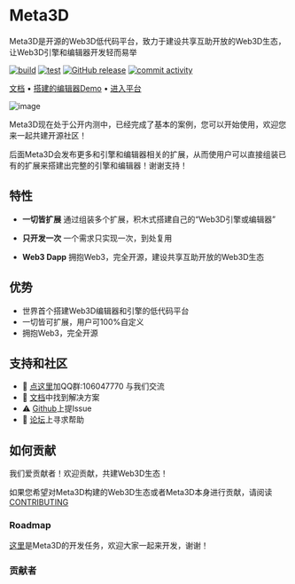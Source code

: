 # Meta3D

Meta3D是开源的Web3D低代码平台，致力于建设共享互助开放的Web3D生态，让Web3D引擎和编辑器开发轻而易举

[![build](https://github.com/Wonder-Technology/Meta3D/workflows/CI/badge.svg)](https://github.com/Wonder-Technology/Meta3D/actions) [![test](https://codecov.io/github/Wonder-Technology/Meta3D/coverage.svg?branch=master)](https://codecov.io/github/Wonder-Technology/Meta3D?branch=master) [![GitHub release](https://img.shields.io/github/release/Wonder-Technology/Meta3D.svg)](https://github.com/Wonder-Technology/Meta3D/releases) [![commit activity](https://img.shields.io/github/commit-activity/m/Wonder-Technology/Meta3D?color=00FF0)](https://github.com/Meta3D-Technology/Meta3D/graphs/commit-activity)




[文档](https://meta3d-website.4everland.app/docs/%E7%AE%80%E4%BB%8B) • [搭建的编辑器Demo](https://meta3d-platform-production.4everland.app/EnterApp?account=0xf63e1991a343814ede505d7cfc368615eae75307&appName=%E5%8A%A0%E5%85%A5Cube) • [进入平台](https://meta3d-platform-production.4everland.app)

![image](https://img2023.cnblogs.com/blog/419321/202302/419321-20230217075702984-1069462752.png)

Meta3D现在处于公开内测中，已经完成了基本的案例，您可以开始使用，欢迎您来一起共建开源社区！

后面Meta3D会发布更多和引擎和编辑器相关的扩展，从而使用户可以直接组装已有的扩展来搭建出完整的引擎和编辑器！谢谢支持！

## 特性

- **一切皆扩展**
通过组装多个扩展，积木式搭建自己的“Web3D引擎或编辑器”
- **只开发一次**
一个需求只实现一次，到处复用

- **Web3 Dapp**
拥抱Web3，完全开源，建设共享互助开放的Web3D生态

## 优势

- 世界首个搭建Web3D编辑器和引擎的低代码平台
- 一切皆可扩展，用户可100%自定义
- 拥抱Web3，完全开源


## 支持和社区

- 💬 [点这里](https://qm.qq.com/cgi-bin/qm/qr?k=SaSgwsyiccUjc3Mx3Jqliv9HJnHxL-WI&jump_from=webapi&authKey=+EQRAdLQ80spfX++pA3UB4erf6cxC+Mo4jH6bfovhdE7MOvI5WBUljCZ6roGaNZh)加QQ群:106047770 与我们交流
- 📄 [文档](https://meta3d-website.4everland.app/docs/%E7%AE%80%E4%BB%8B)中找到解决方案
- ⚠️ [Github](https://github.com/Meta3D-Technology/Meta3D/issues/new/choose)上提Issue
- 👾 [论坛](https://github.com/Meta3D-Technology/Meta3D/discussions)上寻求帮助
<!-- - 💡 [案例]()作为学习资料 -->

 
## 如何贡献

我们爱贡献者！欢迎贡献，共建Web3D生态！

如果您希望对Meta3D构建的Web3D生态或者Meta3D本身进行贡献，请阅读[CONTRIBUTING](CONTRIBUTING.md)

### Roadmap
[这里](https://github.com/orgs/Meta3D-Technology/projects/1/views/1)是Meta3D的开发任务，欢迎大家一起来开发，谢谢！

### 贡献者

<!-- TODO
refer to [README.MD 中生成贡献者名单](https://www.jianshu.com/p/495bb77eb672) -->

